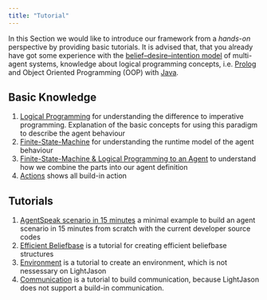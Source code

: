 ```yaml
---
title: "Tutorial"
---
```

In this Section we would like to introduce our framework from a *hands-on* perspective by providing basic tutorials. It is advised that, that you already have got some experience with the [belief–desire–intention model](https://en.wikipedia.org/wiki/Belief%E2%80%93desire%E2%80%93intention_software_model) of multi-agent systems, knowledge about logical programming concepts, i.e. [Prolog](https://en.wikipedia.org/wiki/Prolog) and Object Oriented Programming (OOP) with [Java](https://docs.oracle.com/javase/tutorial/).

## Basic Knowledge

1. [Logical Programming](basic-logicalprogramming) for understanding the difference to imperative programming. Explanation of the basic concepts for using this paradigm to describe the agent behaviour
2. [Finite-State-Machine](basic-finitestatemachine) for understanding the runtime model of the agent behaviour
3. [Finite-State-Machine & Logical Programming to an Agent](basic-fsm-logical-to-agent) to understand how we combine the parts into our agent definition
4. [Actions](basic-actions) shows all build-in action

## Tutorials

1. [AgentSpeak scenario in 15 minutes](tutorial-agentspeak-in-fifteen-minutes) a minimal example to build an agent scenario in 15 minutes from scratch with the current developer source codes
2. [Efficient Beliefbase](tutorial-efficient-beliefbase) is a tutorial for creating efficient beliefbase structures
3. [Environment](tutorial-environment) is a tutorial to create an environment, which is not nessessary on LightJason 
4. [Communication](tutorial-communication) is a tutorial to build communication, because LightJason does not support a build-in communication.
